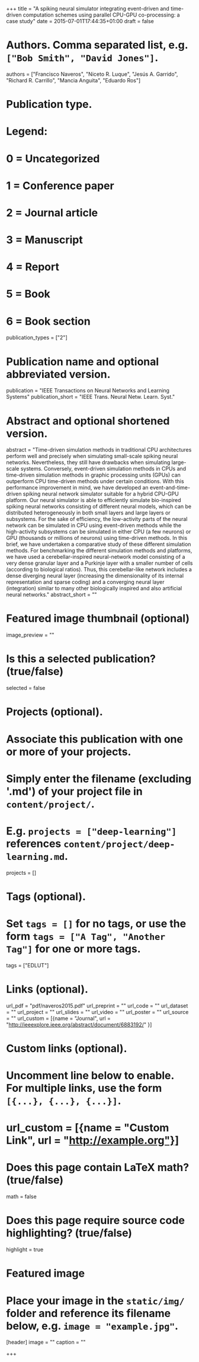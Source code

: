 +++
title = "A spiking neural simulator integrating event-driven and time-driven computation schemes using parallel CPU-GPU co-processing: a case study"
date = 2015-07-01T17:44:35+01:00
draft = false

# Authors. Comma separated list, e.g. `["Bob Smith", "David Jones"]`.
authors = ["Francisco Naveros", "Niceto R. Luque",  "Jesús A. Garrido", "Richard R. Carrillo", "Mancia Anguita", "Eduardo Ros"]

# Publication type.
# Legend:
# 0 = Uncategorized
# 1 = Conference paper
# 2 = Journal article
# 3 = Manuscript
# 4 = Report
# 5 = Book
# 6 = Book section
publication_types = ["2"]

# Publication name and optional abbreviated version.
publication = "IEEE Transactions on Neural Networks and Learning Systems"
publication_short = "IEEE Trans. Neural Netw. Learn. Syst."

# Abstract and optional shortened version.
abstract = "Time-driven simulation methods in traditional CPU architectures perform well and precisely when simulating small-scale spiking neural networks. Nevertheless, they still have drawbacks when simulating large-scale systems. Conversely, event-driven simulation methods in CPUs and time-driven simulation methods in graphic processing units (GPUs) can outperform CPU time-driven methods under certain conditions. With this performance improvement in mind, we have developed an event-and-time-driven spiking neural network simulator suitable for a hybrid CPU-GPU platform. Our neural simulator is able to efficiently simulate bio-inspired spiking neural networks consisting of different neural models, which can be distributed heterogeneously in both small layers and large layers or subsystems. For the sake of efficiency, the low-activity parts of the neural network can be simulated in CPU using event-driven methods while the high-activity subsystems can be simulated in either CPU (a few neurons) or GPU (thousands or millions of neurons) using time-driven methods. In this brief, we have undertaken a comparative study of these different simulation methods. For benchmarking the different simulation methods and platforms, we have used a cerebellar-inspired neural-network model consisting of a very dense granular layer and a Purkinje layer with a smaller number of cells (according to biological ratios). Thus, this cerebellar-like network includes a dense diverging neural layer (increasing the dimensionality of its internal representation and sparse coding) and a converging neural layer (integration) similar to many other biologically inspired and also artificial neural networks."
abstract_short = ""

# Featured image thumbnail (optional)
image_preview = ""

# Is this a selected publication? (true/false)
selected = false

# Projects (optional).
#   Associate this publication with one or more of your projects.
#   Simply enter the filename (excluding '.md') of your project file in `content/project/`.
#   E.g. `projects = ["deep-learning"]` references `content/project/deep-learning.md`.
projects = []

# Tags (optional).
#   Set `tags = []` for no tags, or use the form `tags = ["A Tag", "Another Tag"]` for one or more tags.
tags = ["EDLUT"]

# Links (optional).
url_pdf = "pdf/naveros2015.pdf"
url_preprint = ""
url_code = ""
url_dataset = ""
url_project = ""
url_slides = ""
url_video = ""
url_poster = ""
url_source = ""
url_custom = [{name = "Journal", url = "http://ieeexplore.ieee.org/abstract/document/6883192/" }]

# Custom links (optional).
#   Uncomment line below to enable. For multiple links, use the form `[{...}, {...}, {...}]`.
# url_custom = [{name = "Custom Link", url = "http://example.org"}]

# Does this page contain LaTeX math? (true/false)
math = false

# Does this page require source code highlighting? (true/false)
highlight = true

# Featured image
# Place your image in the `static/img/` folder and reference its filename below, e.g. `image = "example.jpg"`.
[header]
image = ""
caption = ""

+++

